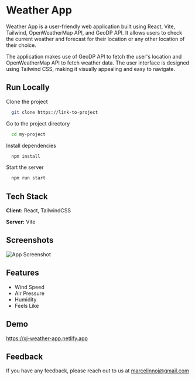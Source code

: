 
# Weather App

Weather App is a user-friendly web application built using React, Vite, Tailwind, OpenWeatherMap API, and GeoDP API. It allows users to check the current weather and forecast for their location or any other location of their choice.

The application makes use of GeoDP API to fetch the user's location and OpenWeatherMap API to fetch weather data. The user interface is designed using Tailwind CSS, making it visually appealing and easy to navigate.


## Run Locally

Clone the project

```bash
  git clone https://link-to-project
```

Go to the project directory

```bash
  cd my-project
```

Install dependencies

```bash
  npm install
```

Start the server

```bash
  npm run start
```


## Tech Stack

**Client:** React, TailwindCSS

**Server:** Vite


## Screenshots

![App Screenshot](https://im2.ezgif.com/tmp/ezgif-2-9a98a705e9.gif)


## Features

- Wind Speed
- Air Pressure
- Humidity
- Feels Like


## Demo

https://xj-weather-app.netlify.app

## Feedback

If you have any feedback, please reach out to us at marcelinnoj@gmail.com

